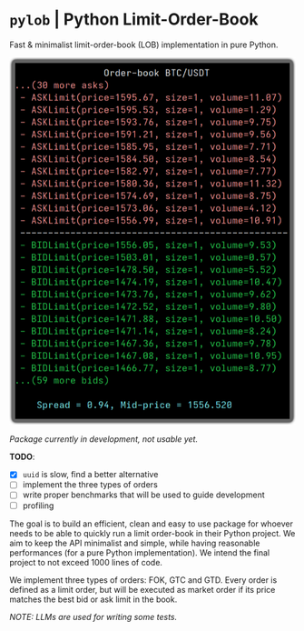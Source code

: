 # `pylob` | Python Limit-Order-Book
Fast &amp; minimalist limit-order-book (LOB) implementation in pure Python.

<img src="ss.png" width=510>

*Package currently in development, not usable yet.*

**TODO**:
- [x] `uuid` is slow, find a better alternative
- [ ] implement the three types of orders
- [ ] write proper benchmarks that will be used to guide development
- [ ] profiling

The goal is to build an efficient, clean and easy to use package for whoever needs to be able to quickly run a limit order-book in their Python project. We aim to keep the API minimalist and simple, while having reasonable performances (for a pure Python implementation). We intend the final project to not exceed 1000 lines of code. 

We implement three types of orders: FOK, GTC and GTD. Every order is defined as a limit order, but will be executed as market order if its price matches the best bid or ask limit in the book.  

*NOTE: LLMs are used for writing some tests.*
